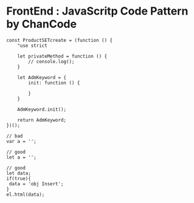 # FrontEnd : JavaScritp Code Pattern by ChanCode



```
const ProductSETcreate = (function () {
    "use strict

    let privateMethod = function () {
        // console.log();
    }

    let AdmKeyword = {    
        init: function () {
 
        }
    }

    AdmKeyword.init();

    return AdmKeyword;
})();
```


```
// bad
var a = '';

// good
let a = '';

// good
let data;
if(true){
 data = 'obj Insert';
}
el.html(data);
```




